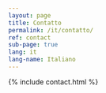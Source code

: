 ```yaml
---
layout: page
title: Contatto
permalink: /it/contatto/
ref: contact
sub-page: true
lang: it
lang-name: Italiano
---
```


{%  include contact.html %}